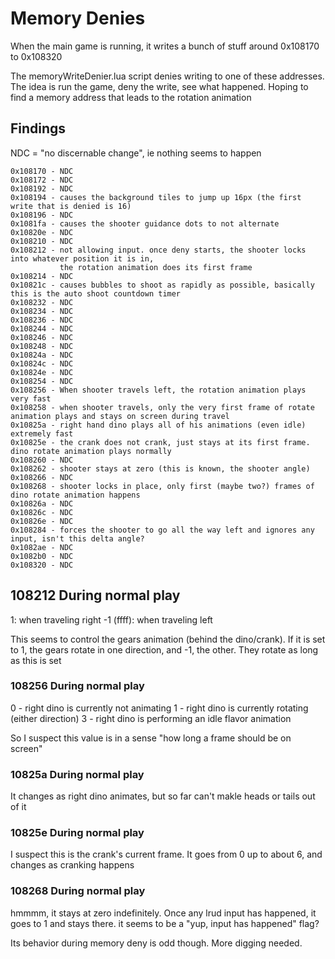 # Memory Denies

When the main game is running, it writes a bunch of stuff around 0x108170 to 0x108320

The memoryWriteDenier.lua script denies writing to one of these addresses. The idea is run the game,
deny the write, see what happened. Hoping to find a memory address that leads to the rotation animation

## Findings

NDC = "no discernable change", ie nothing seems to happen

    0x108170 - NDC
    0x108172 - NDC
    0x108192 - NDC
    0x108194 - causes the background tiles to jump up 16px (the first write that is denied is 16)
    0x108196 - NDC
    0x1081fa - causes the shooter guidance dots to not alternate
    0x10820e - NDC
    0x108210 - NDC
    0x108212 - not allowing input. once deny starts, the shooter locks into whatever position it is in,
               the rotation animation does its first frame
    0x108214 - NDC
    0x10821c - causes bubbles to shoot as rapidly as possible, basically this is the auto shoot countdown timer
    0x108232 - NDC
    0x108234 - NDC
    0x108236 - NDC
    0x108244 - NDC
    0x108246 - NDC
    0x108248 - NDC
    0x10824a - NDC
    0x10824c - NDC
    0x10824e - NDC
    0x108254 - NDC
    0x108256 - When shooter travels left, the rotation animation plays very fast
    0x108258 - when shooter travels, only the very first frame of rotate animation plays and stays on screen during travel
    0x10825a - right hand dino plays all of his animations (even idle) extremely fast
    0x10825e - the crank does not crank, just stays at its first frame. dino rotate animation plays normally
    0x108260 - NDC
    0x108262 - shooter stays at zero (this is known, the shooter angle)
    0x108266 - NDC
    0x108268 - shooter locks in place, only first (maybe two?) frames of dino rotate animation happens
    0x10826a - NDC
    0x10826c - NDC
    0x10826e - NDC
    0x108284 - forces the shooter to go all the way left and ignores any input, isn't this delta angle?
    0x1082ae - NDC
    0x1082b0 - NDC
    0x108320 - NDC

## 108212 During normal play

1: when traveling right
-1 (ffff): when traveling left

This seems to control the gears animation (behind the dino/crank). If it is set to 1, the gears rotate
in one direction, and -1, the other. They rotate as long as this is set

### 108256 During normal play

0 - right dino is currently not animating
1 - right dino is currently rotating (either direction)
3 - right dino is performing an idle flavor animation

So I suspect this value is in a sense "how long a frame should be on screen"

### 10825a During normal play

It changes as right dino animates, but so far can't makle heads or tails out of it

### 10825e During normal play

I suspect this is the crank's current frame. It goes from 0 up to about 6, and changes as cranking happens

### 108268 During normal play

hmmmm, it stays at zero indefinitely. Once any lrud input has happened, it goes to 1 and stays there. it seems to be a "yup, input has happened" flag?

Its behavior during memory deny is odd though. More digging needed.
